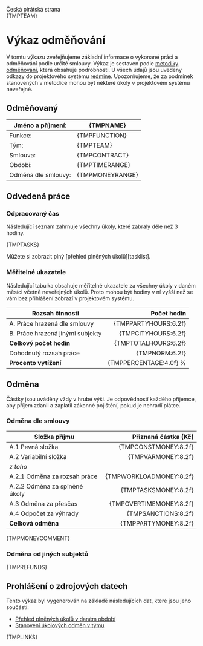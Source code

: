 Česká pirátská strana  
{TMPTEAM}

Výkaz odměňování
================

V tomtu výkazu zveřejňujeme základní informace o vykonané práci a odměňování
podle určité smlouvy. Výkaz je sestaven podle [metodiky odměňování][metodika],
která obsahuje podrobnosti. U všech údajů jsou uvedeny odkazy do projektového
systému [redmine](https://redmine.pirati.cz). Upozorňujeme, že za podmínek
stanovených v metodice mohou být některé úkoly v projektovém systému neveřejné.

Odměňovaný
----------

Jméno a příjmení:        | {TMPNAME}
-----------------------  | --------------------
Funkce:                  | {TMPFUNCTION}
Tým:                     | {TMPTEAM}
Smlouva:                 | {TMPCONTRACT}
Období:                  | {TMPTIMERANGE}
Odměna dle smlouvy:      | {TMPMONEYRANGE}

Odvedená práce
--------------

### Odpracovaný čas

Následující seznam zahrnuje všechny úkoly, které zabraly déle než 3 hodiny.

{TMPTASKS}

Můžete si zobrazit plný [přehled plněných úkolů][tasklist].

### Měřitelné ukazatele

Následující tabulka obsahuje měřitelné ukazatele za všechny úkoly v daném měsíci
včetně neveřejných úkolů. Proto mohou být hodiny v ní vyšší než se vám bez
přihlášení zobrazí v projektovém systému.

Rozsah činnosti                        | Počet hodin
--------------                         | ----------:
A. Práce hrazená dle smlouvy           | {TMPPARTYHOURS:6.2f}
B. Práce hrazená jinými subjekty       | {TMPCITYHOURS:6.2f}
**Celkový počet hodin**                | {TMPTOTALHOURS:6.2f}
Dohodnutý rozsah práce                 | {TMPNORM:6.2f}
**Procento vytížení**                  | {TMPPERCENTAGE:4.0f} %

Odměna
------

Částky jsou uváděny vždy v hrubé výši. Je odpovědností každého příjemce, aby
příjem zdanil a zaplatil zákonné pojištění, pokud je nehradí plátce.

### Odměna dle smlouvy

Složka příjmu                 | Přiznaná částka (Kč)
-----------------             | --------------------:
A.1 Pevná složka              | {TMPCONSTMONEY:8.2f}
A.2 Variabilní složka         | {TMPVARMONEY:8.2f}
*z toho*                      |
A.2.1 Odměna za rozsah práce  | {TMPWORKLOADMONEY:8.2f}
A.2.2 Odměna za splněné úkoly | {TMPTASKSMONEY:8.2f}
A.3 Odměna za přesčas         | {TMPOVERTIMEMONEY:8.2f}
A.4 Odpočet za výhrady        | {TMPSANCTIONS:8.2f}
**Celková odměna**            | {TMPPARTYMONEY:8.2f}

{TMPMONEYCOMMENT}

### Odměna od jiných subjektů

{TMPREFUNDS}


Prohlášení o zdrojových datech
------------------------------

Tento výkaz byl vygenerován na základě následujících dat, které jsou jeho součástí:

* [Přehled plněných úkolů v daném období](vykaz.csv)
* [Stanovení úkolových odměn v týmu](ukoly.csv)

[metodika]: https://redmine.pirati.cz/projects/praha/wiki/Odm%C4%9B%C5%88ov%C3%A1n%C3%AD_zastupitel%C5%AF
{TMPLINKS}

